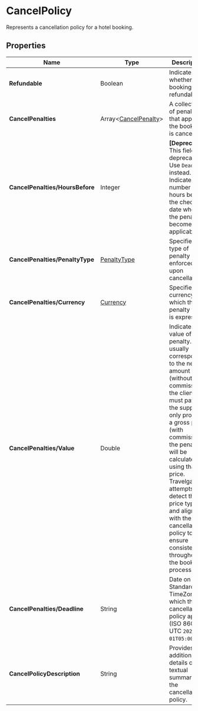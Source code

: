 # CancelPolicy

Represents a cancellation policy for a hotel booking.

## Properties

| Name | Type | Description |
|------|------|-------------|
| **Refundable** | Boolean | Indicates whether the booking is refundable. |
| **CancelPenalties** | Array&lt;[CancelPenalty](/docs/apis/for-sellers/connectors-pull-developers-api/API_Reference/cancelpenalty)&gt; | A collection of penalties that apply if the booking is canceled. |
| **CancelPenalties/HoursBefore** | Integer | **[Deprecated]** This field is deprecated. Use `Deadline` instead. Indicates the number of hours before the check-in date when the penalty becomes applicable. |
| **CancelPenalties/PenaltyType** | [PenaltyType](/docs/apis/for-sellers/connectors-pull-developers-api/API_Reference/penaltytype) | Specifies the type of penalty enforced upon cancellation. |
| **CancelPenalties/Currency** | [Currency](/docs/apis/for-sellers/connectors-pull-developers-api/API_Reference/currency) | Specifies the currency in which the penalty value is expressed. |
| **CancelPenalties/Value** | Double | Indicates the value of the penalty. It usually corresponds to the net amount (without commission) the client must pay. If the supplier only provides a gross price (with commission), the penalty will be calculated using that price. Travelgate attempts to detect the price type and align it with the cancellation policy to ensure consistency throughout the booking process. |
| **CancelPenalties/Deadline** | String | Date on UTC Standard TimeZone in which this cancellation policy applies (ISO 8601 UTC `2025-11-01T05:00:00Z`) |
| **CancelPolicyDescription** | String | Provides additional details or a textual summary of the cancellation policy. |
